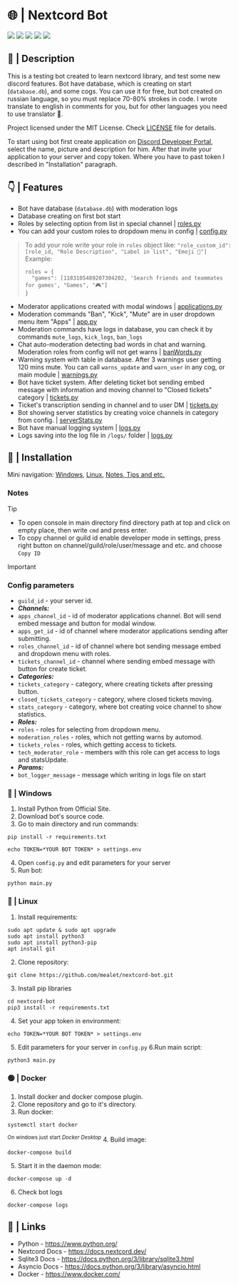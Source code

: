 # 🌐 | Nextcord Bot
<dev id="badges">
  <a href="https://www.python.org/"><img src="https://img.shields.io/badge/Python-3.11-blue?style=flat"></a>
  <a href="https://nextcord.dev/"><img src="https://img.shields.io/badge/Nextcord-library-blue?style=flat"></a>
  <a href="https://docs.python.org/3/library/sqlite3.html"><img src="https://img.shields.io/badge/Sqlite3-library-blue?style=flat"></a>
  <a href="https://docs.python.org/3/library/asyncio.html"><img src="https://img.shields.io/badge/Asyncio-library-blue?style=flat"></a>
<a href=https://docker.com"><img src="https://img.shields.io/badge/Docker-engine-blue?style=flat"></a>
</dev>

## 📧 | Description
This is a testing bot created to learn nextcord library, and test some new discord features.
Bot have database, which is creating on start (`database.db`), and some cogs. You can use it for free, but bot created on russian language,
so you must replace 70-80% strokes in code. I wrote translate to english in comments for you, but for other languages you need to use translator 👀.

Project licensed under the MIT License. Check [LICENSE](./LICENSE) file for details.

To start using bot first create application on [Discord Developer Portal](https://discord.com/developers/applications), select the name, picture and description for him.
After that invite your application to your server and copy token. Where you have to past token I described in "Installation" paragraph.

## 👇 | Features
- Bot have database (`database.db`) with moderation logs
- Database creating on first bot start
- Roles by selecting option from list in special channel | [roles.py](/cogs/roles.py)
- You can add your custom roles to dropdown menu in config | [config.py](/config.py)
> To add your role write your role in `roles` object like: `"role_custom_id": [role_id, "Role Description", "Label in list", "Emoji 👀"]`
> Example:
> ```
> roles = {
>   "games": [1183105489207304202, 'Search friends and teammates for games', "Games", "🎮"]
> }
> ```
- Moderator applications created with modal windows | [applications.py](/cogs/applications.py)
- Moderation commands "Ban", "Kick", "Mute" are in user dropdown menu item "Apps" | [app.py](/cogs/app.py)
- Moderation commands have logs in database, you can check it by commands `mute_logs`, `kick_logs`, `ban_logs`
- Chat auto-moderation detecting bad words in chat and warning. Moderation roles from config will not get warns | [banWords.py](/cogs/banWords.py)
- Warning system with table in database. After 3 warnings user getting 120 mins mute. You can call `warns_update` and `warn_user` in any cog, or main module | [warnings.py](/cogs/warnings.py)
- Bot have ticket system. After deleting ticket bot sending embed message with information and moving channel to "Closed tickets" category | [tickets.py](/cogs/tickets.py)
- Ticket's transcription sending in channel and to user DM | [tickets.py](/cogs/tickets.py)
- Bot showing server statistics by creating voice channels in category from config. | [serverStats.py](/cogs/serverStats.py)
- Bot have manual logging system | [logs.py](/cogs/logs.py)
- Logs saving into the log file in `/logs/` folder | [logs.py](/cogs/logs.py)

## 💫 | Installation
Mini navigation: [Windows](README.md#Windows), [Linux](README.md#Linux), [Notes, Tips and etc.](README.md#Notes)

### Notes

> [!TIP]
> - To open console in main directory find directory path at top and click on empty place, then write `cmd` and press enter.
> - To copy channel or guild id enable developer mode in settings, press right button on channel/guild/role/user/message and etc. and choose `Copy ID`

> [!IMPORTANT]
> ### Config parameters
> - `guild_id` - your server id.
> - **_Channels:_**
> - `apps_channel_id` - id of moderator applications channel. Bot will send embed message and button for modal window.
> - `apps_get_id` - id of channel where moderator applications sending after submitting.
> - `roles_channel_id` - id of channel where bot sending message embed and dropdown menu with roles.
> - `tickets_channel_id` - channel where sending embed message with button for create ticket.
> - **_Categories:_**
> - `tickets_category` - category, where creating tickets after pressing button.
> - `closed_tickets_category` - category, where closed tickets moving.
> - `stats_category` - category, where bot creating voice channel to show statistics.
> - **_Roles:_**
> - `roles` - roles for selecting from dropdown menu.
> - `moderation_roles` - roles, which not getting warns by automod.
> - `tickets_roles` - roles, which getting access to tickets.
> - `tech_moderator_role` - members with this role can get access to logs and statsUpdate.
> - **_Params:_**
> - `bot_logger_message` - message which writing in logs file on start

### 🔵 | Windows
1. Install Python from Official Site.
2. Download bot's source code.
3. Go to main directory and run commands:
```
pip install -r requirements.txt
```
```
echo TOKEN=*YOUR BOT TOKEN* > settings.env
```

4. Open `comfig.py` and edit parameters for your server
5. Run bot:
```
python main.py
```

### 🔴 | Linux
1. Install requirements:
```
sudo apt update & sudo apt upgrade
sudo apt install python3
sudo apt install python3-pip
apt install git
```
2. Clone repository:
```
git clone https://github.com/mealet/nextcord-bot.git
```
3. Install pip libraries
```
cd nextcord-bot
pip3 install -r requirements.txt
```
4. Set your app token in environment:
```
echo TOKEN=*YOUR BOT TOKEN* > settings.env
```
5. Edit parameters for your server in `config.py`
6.Run main script:
```
python3 main.py
```

### 🟢 | Docker
1. Install docker and docker compose plugin.
2. Clone repository and go to it's directory.
3. Run docker:
```
systemctl start docker
```
<sup>On windows just start _Docker Desktop_</sup>
4. Build image:
```
docker-compose build
```
5. Start it in the daemon mode:
```
docker-compose up -d
```
6. Check bot logs
```
docker-compose logs
```

## 🔗 | Links
- Python - https://www.python.org/
- Nextcord Docs - https://docs.nextcord.dev/
- Sqlite3 Docs - https://docs.python.org/3/library/sqlite3.html
- Asyncio Docs - https://docs.python.org/3/library/asyncio.html
- Docker - https://www.docker.com/
